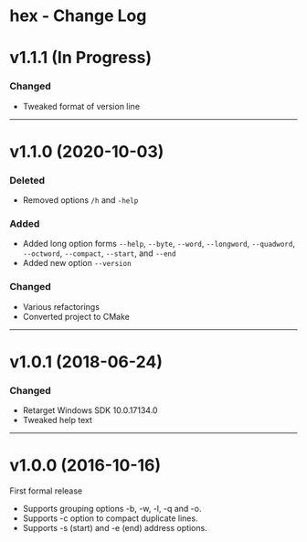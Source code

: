 hex - Change Log
====================================================================================================

# v1.1.1 (In Progress)

### Changed
  - Tweaked format of version line


----------------------------------------------------------------------------------------------------
# v1.1.0  (2020-10-03)

### Deleted
  - Removed options `/h` and `-help`

### Added
  - Added long option forms `--help`, `--byte`, `--word`, `--longword`, `--quadword`, `--octword`,
    `--compact`, `--start`, and `--end`
  - Added new option `--version`

### Changed
  - Various refactorings
  - Converted project to CMake


----------------------------------------------------------------------------------------------------
# v1.0.1  (2018-06-24)

### Changed
  - Retarget Windows SDK 10.0.17134.0
  - Tweaked help text


----------------------------------------------------------------------------------------------------
# v1.0.0  (2016-10-16)

First formal release

  - Supports grouping options -b, -w, -l, -q and -o.
  - Supports -c option to compact duplicate lines.
  - Supports -s (start) and -e (end) address options.
